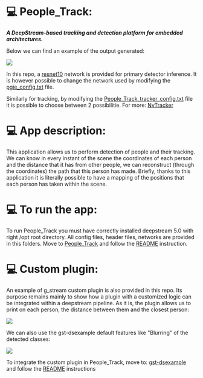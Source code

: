 # :computer: People_Track:
***A DeepStream-based tracking and detection platform for embedded architectures.*** 


Below we can find an example of the output generated:

![](https://s1.gifyu.com/images/ezgif.com-optimize-21a2f196fe29bbfb3.gif)

In this repo, a [resnet10](https://github.com/PARCO-LAB/People_Track/tree/master/networks/models/Primary_Detector) network is provided for primary detector inference. 
It is however possible to change the network used by modifying the [pgie_config.txt](https://github.com/PARCO-LAB/People_Track/blob/master/sources/apps/my_apps/People%20Track/People_Track_pgie_config.txt) file. 

Similarly for tracking, by modifying the [People_Track_tracker_config.txt](https://github.com/PARCO-LAB/People_Track/blob/master/sources/apps/my_apps/People%20Track/People_Track_tracker_config.txt) file it is possible to choose between 2 possibilitie.
For more: [NvTracker](https://docs.nvidia.com/metropolis/deepstream/dev-guide/index.html#page/DeepStream%20Plugins%20Development%20Guide/deepstream_plugin_details.3.02.html#wwpID0E0N20HA)

 # :computer: App description:
This application allows us to perform detection of people and their tracking. We can know in every instant of the scene the coordinates of each person and the distance that it has from other people, we can reconstruct (through the coordinates) the path that this person has made. Briefly, thanks to this application it is literally possible to have a mapping of the positions that each person has taken within the scene.

# :computer: To run the app:
To run People_Track you must have correctly installed deepstream 5.0 with right /opt root directory.
All config files, header files, networks are provided in this folders.
Move to [People_Track](https://github.com/PARCO-LAB/People_Track/tree/master/sources/apps/my_apps/People%20Track) and follow the [README](https://github.com/PARCO-LAB/People_Track/blob/master/sources/apps/my_apps/People%20Track/README) instruction.

# :computer: Custom plugin:
An example of g_stream custom plugin is also provided in this repo. Its purpose remains mainly to show how a plugin with a customized logic can be integrated within a deepstream pipeline. As it is, the plugin allows us to print on each person, the distance between them and the closest person:

![](https://s1.gifyu.com/images/ezgif.com-optimize-59dc532e5f7902dff.gif)

We can also use the gst-dsexample default features like "Blurring" of the detected classes:

![](https://s1.gifyu.com/images/ezgif.com-optimize-346931188fde4fb17.gif)

To integrate the custom plugin in People_Track, move to: [gst-dsexample](https://github.com/PARCO-LAB/People_Track/tree/master/sources/gst-plugins/gst-dsexample) and follow the [README](https://github.com/PARCO-LAB/People_Track/blob/master/sources/gst-plugins/gst-dsexample/README) instructions


